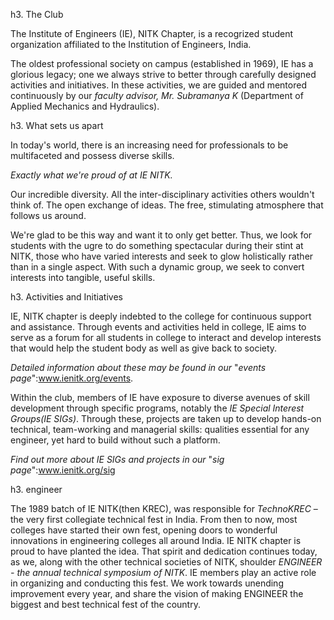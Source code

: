 
h3. The Club

The Institute of Engineers (IE), NITK Chapter, is a recogrized student organization affiliated to the Institution of Engineers, India.

The oldest professional society on campus (established in 1969), IE has a glorious legacy; one we always strive to better through carefully designed activities and initiatives. In these activities, we are guided and mentored continuously by our *faculty advisor, Mr. Subramanya K* (Department of Applied Mechanics and Hydraulics).

h3. What sets us apart

In today's world, there is an increasing need for professionals to be multifaceted and possess diverse skills.

_Exactly what we're proud of at IE NITK._

Our incredible diversity. All the inter-disciplinary activities others wouldn't think of. The open exchange of ideas. The free, stimulating atmosphere that follows us around.

We're glad to be this way and want it to only get better. Thus, we look for students with the ugre to do something spectacular during their stint at NITK, those who have varied interests and seek to glow holistically rather than in a single aspect. With such a dynamic group, we seek to convert interests into tangible, useful skills.

h3. Activities and Initiatives

IE, NITK chapter is deeply indebted to the college for continuous support and assistance. Through events and activities held in college, IE aims to serve as a forum for all students in college to interact and develop interests that would help the student body as well as give back to society.

_Detailed information about these may be found in our_ "_*events page*_":www.ienitk.org/events.

Within the club, members of IE have exposure to diverse avenues of skill development through specific programs, notably the *IE Special Interest Groups(IE SIGs)*.  Through these, projects are taken up to develop hands-on technical, team-working and managerial skills: qualities essential for any engineer, yet hard to build without such a platform.  

_Find out more about IE SIGs and projects in our_ "_*sig page*_":www.ienitk.org/sig

h3. engineer

The 1989 batch of IE NITK(then KREC), was responsible for *TechnoKREC* – the very first collegiate technical fest in India. From then to now, most colleges have started their own fest, opening doors to wonderful innovations in engineering colleges all around India. IE NITK chapter is proud to have planted the idea. That spirit and dedication continues today, as we, along with the other technical societies of NITK, shoulder *ENGINEER - the annual technical symposium of NITK*. IE members play an active role in organizing and conducting this fest. We work towards unending improvement every year, and share the vision of making ENGINEER the biggest and best technical fest of the country.

